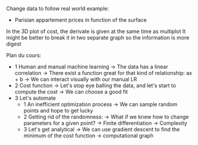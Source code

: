 Change data to follow real world example:
- Parisian appartement prices in function of the surface

In the 3D plot of cost, the derivate is given at the same time as multiplot
It might be better to break it in two separate graph so the information is more digest


Plan du cours:

- 1 Human and manual machine learning
  -> The data has a linear correlation
  -> There exist a function great for that kind of relationship: ax + b
  -> We can interact visually with our manual LR
- 2 Cost function
  -> Let's stop eye balling the data, and let's start to compute the cost
  -> We can choose a good fit
- 3 Let's automate
  - 1 An inefficient optimization process
    -> We can sample random points and hope to get lucky
  - 2 Getting rid of the randomness:
    -> What if we knew how to change parameters for a given point?
	-> Finite differentiation
	-> Complexity 
  - 3 Let's get analytical
    -> We can use gradient descent to find the minimum of the cost function
	-> computational graph
